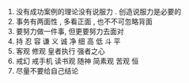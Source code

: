 1. 没有成功案例的理论没有说服力 . 创造说服力是必要的
2. 事务有两面性 , 多看正面 , 也不不可忽略背面
3. 要努力做一件事, 但更要努力去面对
4. 持 忍 容 谦 义 诚 净 细 高 低 斗 平
5. 客观 修观 皇者执行 强者之心
6. 戒幻 戒手机 读书观 随神 简素观 苦观 恒
7. 尽量不要给自己结论